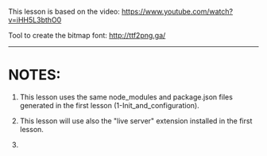 This lesson is based on the video: 
    https://www.youtube.com/watch?v=iHH5L3bthO0

Tool to create the bitmap font:
    http://ttf2png.ga/

***

# NOTES:
1. This lesson uses the same node_modules and package.json files generated in the first lesson (1-Init_and_configuration).

2. This lesson will use also the "live server" extension installed in the first lesson.

3. 